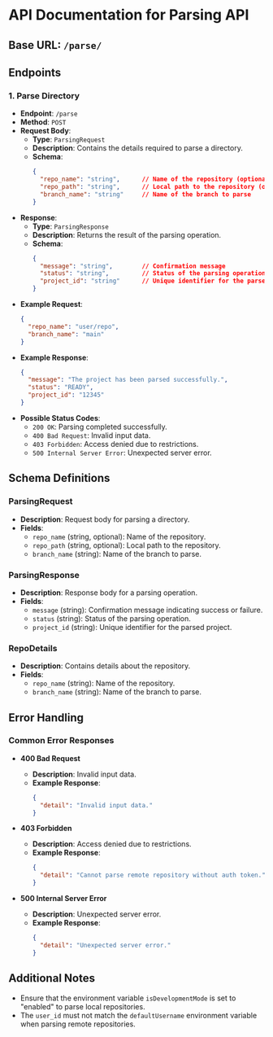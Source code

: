 # API Documentation for Parsing API

## Base URL: `/parse/`

## Endpoints

### 1. Parse Directory
- **Endpoint**: `/parse`
- **Method**: `POST`
- **Request Body**:
  - **Type**: `ParsingRequest`
  - **Description**: Contains the details required to parse a directory.
  - **Schema**:
    ```json
    {
      "repo_name": "string",      // Name of the repository (optional if repo_path is provided)
      "repo_path": "string",      // Local path to the repository (optional if repo_name is provided)
      "branch_name": "string"     // Name of the branch to parse
    }
    ```
- **Response**:
  - **Type**: `ParsingResponse`
  - **Description**: Returns the result of the parsing operation.
  - **Schema**:
    ```json
    {
      "message": "string",        // Confirmation message
      "status": "string",         // Status of the parsing operation
      "project_id": "string"      // Unique identifier for the parsed project
    }
    ```
- **Example Request**:
    ```json
    {
      "repo_name": "user/repo",
      "branch_name": "main"
    }
    ```
- **Example Response**:
    ```json
    {
      "message": "The project has been parsed successfully.",
      "status": "READY",
      "project_id": "12345"
    }
    ```
- **Possible Status Codes**:
  - `200 OK`: Parsing completed successfully.
  - `400 Bad Request`: Invalid input data.
  - `403 Forbidden`: Access denied due to restrictions.
  - `500 Internal Server Error`: Unexpected server error.

## Schema Definitions

### ParsingRequest
- **Description**: Request body for parsing a directory.
- **Fields**:
  - `repo_name` (string, optional): Name of the repository.
  - `repo_path` (string, optional): Local path to the repository.
  - `branch_name` (string): Name of the branch to parse.

### ParsingResponse
- **Description**: Response body for a parsing operation.
- **Fields**:
  - `message` (string): Confirmation message indicating success or failure.
  - `status` (string): Status of the parsing operation.
  - `project_id` (string): Unique identifier for the parsed project.

### RepoDetails
- **Description**: Contains details about the repository.
- **Fields**:
  - `repo_name` (string): Name of the repository.
  - `branch_name` (string): Name of the branch to parse.

## Error Handling

### Common Error Responses
- **400 Bad Request**
  - **Description**: Invalid input data.
  - **Example Response**:
    ```json
    {
      "detail": "Invalid input data."
    }
    ```

- **403 Forbidden**
  - **Description**: Access denied due to restrictions.
  - **Example Response**:
    ```json
    {
      "detail": "Cannot parse remote repository without auth token."
    }
    ```

- **500 Internal Server Error**
  - **Description**: Unexpected server error.
  - **Example Response**:
    ```json
    {
      "detail": "Unexpected server error."
    }
    ```

## Additional Notes
- Ensure that the environment variable `isDevelopmentMode` is set to "enabled" to parse local repositories.
- The `user_id` must not match the `defaultUsername` environment variable when parsing remote repositories.